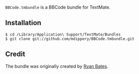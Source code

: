 `BBCode.tmbundle` is a BBCode bundle for TextMate.

Installation
------------

    $ cd /Library/Application\ Support/TextMate/Bundles
    $ git clone git://github.com/mdippery/BBCode.tmbundle.git

Credit
------
The bundle was originally created by [Ryan Bates](http://www.rybud.com/).
